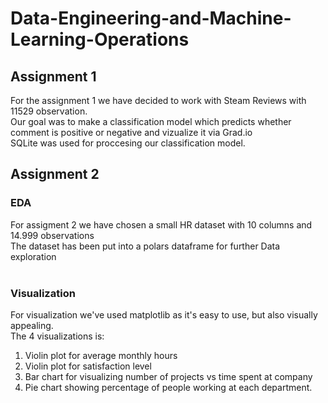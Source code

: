 # Data-Engineering-and-Machine-Learning-Operations

## Assignment 1 
For the assignment 1 we have decided to work with Steam Reviews with 11529 observation.<br>
Our goal was to make a classification model which predicts whether comment is positive or negative and vizualize it via Grad.io <br>
SQLite was used for proccesing our classification model. <br>


## Assignment 2 
### EDA
For assigment 2 we have chosen a small HR dataset with 10 columns and 14.999 observations <br>
The dataset has been put into a polars dataframe for further Data exploration <br><br>
### Visualization <br>
For visualization we've used matplotlib as it's easy to use, but also visually appealing. <br>
The 4 visualizations is: <br>
1. Violin plot for average monthly hours <br>
2. Violin plot for satisfaction level <br>
3. Bar chart for visualizing number of projects vs time spent at company <br>
4. Pie chart showing percentage of people working at each department. <br>
